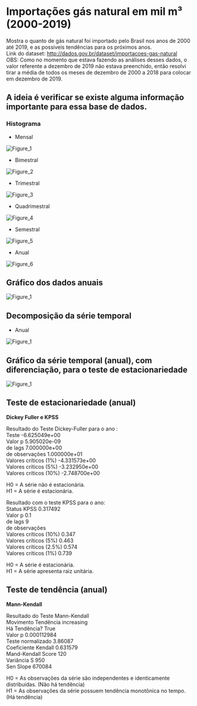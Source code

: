 # Importações gás natural em mil m³ (2000-2019)
Mostra o quanto de gás natural foi importado pelo Brasil nos anos de 2000 até 2019, e as possiveis tendências para os próximos anos.<br/>
Link do dataset: http://dados.gov.br/dataset/importacoes-gas-natural<br/>
OBS: Como no momento que estava fazendo as análises desses dados, o valor referente a dezembro de 2019 não estava preenchido, então resolvi tirar a média de todos os meses de dezembro de 2000 a 2018 para colocar em dezembro de 2019.

## A ideia é verificar se existe alguma informação importante para essa base de dados.

### Histograma

- Mensal

![Figure_1](https://user-images.githubusercontent.com/48027825/73208118-a882e480-4124-11ea-8b99-23a0a7c0bf4b.png)

- Bimestral

![Figure_2](https://user-images.githubusercontent.com/48027825/73208119-a91b7b00-4124-11ea-9331-41dfbd94047b.png)

- Trimestral

![Figure_3](https://user-images.githubusercontent.com/48027825/73208120-a91b7b00-4124-11ea-8013-d5ce6ec77e8b.png)

- Quadrimestral

![Figure_4](https://user-images.githubusercontent.com/48027825/73208121-a91b7b00-4124-11ea-84dc-9d907ce90f58.png)

- Semestral

![Figure_5](https://user-images.githubusercontent.com/48027825/73208122-a91b7b00-4124-11ea-9e2e-d8d8d8d44a21.png)

- Anual

![Figure_6](https://user-images.githubusercontent.com/48027825/73208123-a9b41180-4124-11ea-9b58-a290ce4befea.png)

## Gráfico dos dados anuais

![Figure_1](https://user-images.githubusercontent.com/48027825/73303356-1b5b9080-41f5-11ea-9227-063fa79522e6.png)

## Decomposição da série temporal

- Anual

![Figure_1](https://user-images.githubusercontent.com/48027825/73229964-71c7c100-415a-11ea-89eb-4a8204872b9b.png)

## Gráfico da série temporal (anual), com diferenciação, para o teste de estacionariedade

![Figure_1](https://user-images.githubusercontent.com/48027825/73398104-97240e80-42c3-11ea-9db4-72cb352f763e.png)

## Teste de estacionariedade (anual)

**Dickey Fuller e KPSS**

Resultado do Teste Dickey-Fuller para o ano : <br/>
Teste                    -6.625049e+00<br/>
Valor p                   5.905020e-09<br/>
 de lags                  7.000000e+00<br/>
 de observações           1.000000e+01<br/>
Valores críticos (1%)    -4.331573e+00<br/>
Valores críticos (5%)    -3.232950e+00<br/>
Valores críticos (10%)   -2.748700e+00

H0 = A série não é estacionária. <br/>
H1 = A série é estacionária.

Resultado com o teste KPSS para o ano:<br/>
Status KPSS                                                         0.317492<br/>
Valor p                                                                  0.1<br/>
 de lags                                                                  9<br/>
 de observações           
Valores críticos (10%)                                                 0.347<br/>
Valores críticos (5%)                                                  0.463<br/>
Valores críticos (2.5%)                                                0.574<br/>
Valores críticos (1%)                                                  0.739

H0 = A série é estacionária. <br/>
H1 = A série apresenta raiz unitária.

## Teste de tendência (anual)

**Mann-Kendall**

Resultado do Teste Mann-Kendall<br/>
Movimento Tendência     increasing<br/>
Há Tendência?                 True<br/>
Valor p                0.000112984<br/>
Teste normalizado          3.86087<br/>
Coeficiente Kendall       0.631579<br/>
Mand-Kendall Score             120<br/>
Variância S                    950<br/>
Sen Slope                   670084<br/>

H0 = As observações da série são independentes e identicamente distribuídas. (Não há tendência)<br/>
H1 = As observações da série possuem tendência monotônica no tempo. (Há tendência)

